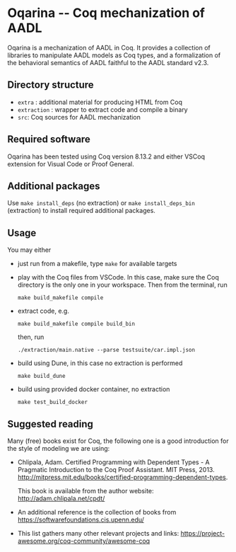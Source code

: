 # Oqarina -- Coq mechanization of AADL

Oqarina is a mechanization of AADL in Coq. It provides a collection of libraries to manipulate AADL models as Coq types, and a formalization of the behavioral semantics of AADL faithful to the AADL standard v2.3.

## Directory structure

* `extra` : additional material for producing HTML from Coq
* `extraction` : wrapper to extract code and compile a binary
* `src`: Coq sources for AADL mechanization

## Required software

Oqarina has been tested using Coq version 8.13.2 and either VSCoq extension for Visual Code or Proof General.

## Additional packages

Use `make install_deps` (no extraction) or `make install_deps_bin` (extraction) to install required additional packages.

## Usage

You may either
- just run from a makefile, type `make` for available targets

- play with the Coq files from VSCode. In this case, make sure the Coq directory is the only one in your workspace. Then from the terminal, run

    ```make build_makefile compile ```

- extract code, e.g.

  ```make build_makefile compile build_bin```

  then, run

  ```./extraction/main.native --parse testsuite/car.impl.json```

- build using Dune, in this case no extraction is performed

  ```make build_dune```

- build using provided docker container, no extraction

  ```make test_build_docker```

## Suggested reading

Many (free) books exist for Coq, the following one is a good introduction for the style of modeling we are using:

- Chlipala, Adam. Certified Programming with Dependent Types - A Pragmatic Introduction to the Coq Proof Assistant. MIT Press, 2013. http://mitpress.mit.edu/books/certified-programming-dependent-types.

  This book is available from the author website: http://adam.chlipala.net/cpdt/

- An additional reference is the collection of books from https://softwarefoundations.cis.upenn.edu/

- This list gathers many other relevant projects and links: https://project-awesome.org/coq-community/awesome-coq
